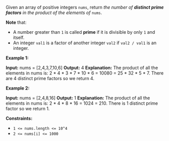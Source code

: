 
Given an array of positive integers  `nums`, return  _the number of  **distinct prime factors**  in the product of the elements of_  `nums`.

**Note**  that:

-   A number greater than  `1`  is called  **prime**  if it is divisible by only  `1`  and itself.
-   An integer  `val1`  is a factor of another integer  `val2`  if  `val2 / val1`  is an integer.

**Example 1:**

**Input:** nums = [2,4,3,7,10,6]
**Output:** 4
**Explanation:**
The product of all the elements in nums is: 2 * 4 * 3 * 7 * 10 * 6 = 10080 = 25 * 32 * 5 * 7.
There are 4 distinct prime factors so we return 4.

**Example 2:**

**Input:** nums = [2,4,8,16]
**Output:** 1
**Explanation:**
The product of all the elements in nums is: 2 * 4 * 8 * 16 = 1024 = 210.
There is 1 distinct prime factor so we return 1.

**Constraints:**

-   `1 <= nums.length <= 10^4`
-   `2 <= nums[i] <= 1000`